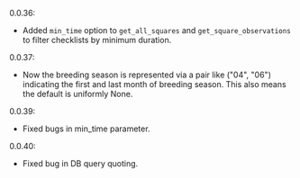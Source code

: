 0.0.36: 

- Added `min_time` option to `get_all_squares` and `get_square_observations` to filter checklists by minimum duration.

0.0.37: 

- Now the breeding season is represented via a pair like ("04", "06") indicating the first and last month of breeding season.  This also means the default is uniformly None. 

0.0.39: 

- Fixed bugs in min_time parameter.

0.0.40: 

- Fixed bug in DB query quoting. 


